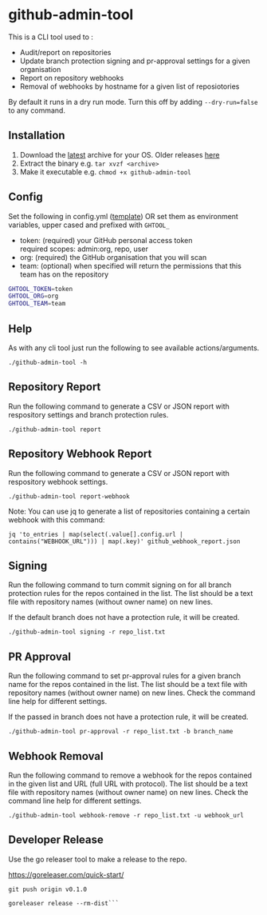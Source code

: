 # github-admin-tool

This is a CLI tool used to :
* Audit/report on repositories
* Update branch protection signing and pr-approval settings for a given organisation
* Report on repository webhooks
* Removal of webhooks by hostname for a given list of reposiotories

By default it runs in a dry run mode.  Turn this off by adding `--dry-run=false` to any command.

## Installation

1. Download the [latest](https://github.com/hmrc/github-admin-tool/releases/latest) archive for your OS. Older releases
[here](https://github.com/hmrc/github-admin-tool/releases)
2. Extract the binary e.g. `tar xvzf <archive>`
3. Make it executable e.g. `chmod +x github-admin-tool`

## Config

Set the following in config.yml ([template](config.yml.example)) OR set them as
environment variables, upper cased and prefixed with `GHTOOL_`

* token: (required) your GitHub personal access token  
           required scopes: admin:org, repo, user
* org:   (required) the GitHub organisation that you will scan
* team:  (optional) when specified will return the permissions that this team has on the repository

```bash
GHTOOL_TOKEN=token
GHTOOL_ORG=org
GHTOOL_TEAM=team
```

## Help

As with any cli tool just run the following to see available actions/arguments.

`./github-admin-tool -h`

## Repository Report

Run the following command to generate a CSV or JSON report with respository settings and branch protection rules.

`./github-admin-tool report`

## Repository Webhook Report

Run the following command to generate a CSV or JSON report with respository webhook settings.

`./github-admin-tool report-webhook`

Note: You can use jq to generate a list of repositories containing a certain webhook with this command:

`jq 'to_entries | map(select(.value[].config.url | contains("WEBHOOK_URL"))) | map(.key)' github_webhook_report.json`

## Signing

Run the following command to turn commit signing on for all branch protection rules for the repos contained in the list.   The list should be a text file with repository names (without owner name) on new lines.

If the default branch does not have a protection rule, it will be created.

`./github-admin-tool signing -r repo_list.txt`

## PR Approval

Run the following command to set pr-approval rules for a given branch name for the repos contained in the list.   The list should be a text file with repository names (without owner name) on new lines.  Check the command line help for different settings.

If the passed in branch does not have a protection rule, it will be created.

`./github-admin-tool pr-approval -r repo_list.txt -b branch_name`

## Webhook Removal

Run the following command to remove a webhook for the repos contained in the given list and URL (full URL with protocol).   The list should be a text file with repository names (without owner name) on new lines.  Check the command line help for different settings.

`./github-admin-tool webhook-remove -r repo_list.txt -u webhook_url`

## Developer Release

Use the go releaser tool to make a release to the repo.

<https://goreleaser.com/quick-start/>

```git tag -a v0.1.0 -m "First release"
git push origin v0.1.0

goreleaser release --rm-dist```
